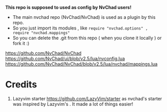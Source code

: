 **This repo is supposed to used as config by NvChad users!**

- The main nvchad repo (NvChad/NvChad) is used as a plugin by this repo.
- So you just import its modules , like `require "nvchad.options" , require "nvchad.mappings"`
- So you can delete the .git from this repo ( when you clone it locally ) or fork it :)

https://github.com/NvChad/NvChad
https://github.com/NvChad/ui/blob/v2.5/lua/nvconfig.lua
https://github.com/NvChad/NvChad/blob/v2.5/lua/nvchad/mappings.lua

# Credits

1) Lazyvim starter https://github.com/LazyVim/starter as nvchad's starter was inspired by Lazyvim's . It made a lot of things easier!
